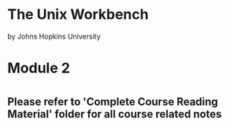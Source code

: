 The Unix Workbench
==================

by Johns Hopkins University

# Module 2

#
## Please refer to 'Complete Course Reading Material' folder for all course related notes